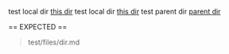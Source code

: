 test local dir [this dir](.)
test local dir [this dir](./)
test parent dir [parent dir](../files)

== EXPECTED ==
> test/files/dir.md
